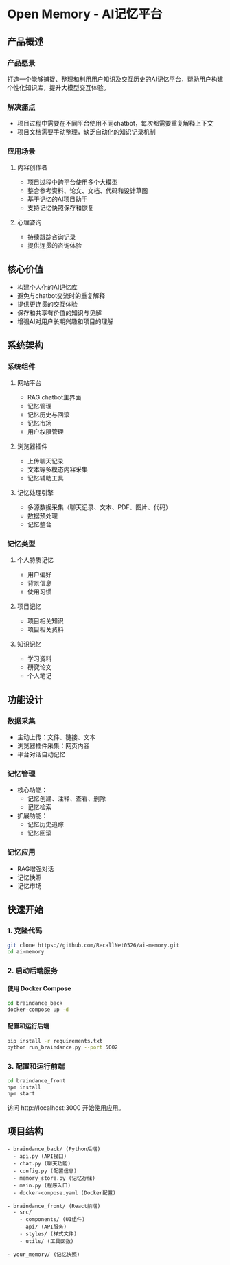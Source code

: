 # Open Memory - AI记忆平台

## 产品概述

### 产品愿景
打造一个能够捕捉、整理和利用用户知识及交互历史的AI记忆平台，帮助用户构建个性化知识库，提升大模型交互体验。

### 解决痛点
- 项目过程中需要在不同平台使用不同chatbot，每次都需要重复解释上下文
- 项目文档需要手动整理，缺乏自动化的知识记录机制

### 应用场景
1. 内容创作者
   - 项目过程中跨平台使用多个大模型
   - 整合参考资料、论文、文档、代码和设计草图
   - 基于记忆的AI项目助手
   - 支持记忆快照保存和恢复

2. 心理咨询
   - 持续跟踪咨询记录
   - 提供连贯的咨询体验

## 核心价值
- 构建个人化的AI记忆库
- 避免与chatbot交流时的重复解释
- 提供更连贯的交互体验
- 保存和共享有价值的知识与见解
- 增强AI对用户长期兴趣和项目的理解

## 系统架构

### 系统组件
1. 网站平台
   - RAG chatbot主界面
   - 记忆管理
   - 记忆历史与回滚
   - 记忆市场
   - 用户权限管理

2. 浏览器插件
   - 上传聊天记录
   - 文本等多模态内容采集
   - 记忆辅助工具

3. 记忆处理引擎
   - 多源数据采集（聊天记录、文本、PDF、图片、代码）
   - 数据预处理
   - 记忆整合

### 记忆类型
1. 个人特质记忆
   - 用户偏好
   - 背景信息
   - 使用习惯

2. 项目记忆
   - 项目相关知识
   - 项目相关资料

3. 知识记忆
   - 学习资料
   - 研究论文
   - 个人笔记

## 功能设计

### 数据采集
- 主动上传：文件、链接、文本
- 浏览器插件采集：网页内容
- 平台对话自动记忆

### 记忆管理
- 核心功能：
  - 记忆创建、注释、查看、删除
  - 记忆检索
- 扩展功能：
  - 记忆历史追踪
  - 记忆回滚

### 记忆应用
- RAG增强对话
- 记忆快照
- 记忆市场

## 快速开始

### 1. 克隆代码
```bash
git clone https://github.com/RecallNet0526/ai-memory.git
cd ai-memory
```

### 2. 启动后端服务

#### 使用 Docker Compose
```bash
cd braindance_back
docker-compose up -d
```

#### 配置和运行后端
```bash
pip install -r requirements.txt
python run_braindance.py --port 5002
```

### 3. 配置和运行前端
```bash
cd braindance_front
npm install
npm start
```

访问 http://localhost:3000 开始使用应用。

## 项目结构
```
- braindance_back/ (Python后端)
  - api.py (API接口)
  - chat.py (聊天功能)
  - config.py (配置信息)
  - memory_store.py (记忆存储)
  - main.py (程序入口)
  - docker-compose.yaml (Docker配置)

- braindance_front/ (React前端)
  - src/
    - components/ (UI组件)
    - api/ (API服务)
    - styles/ (样式文件)
    - utils/ (工具函数)

- your_memory/ (记忆快照)
```